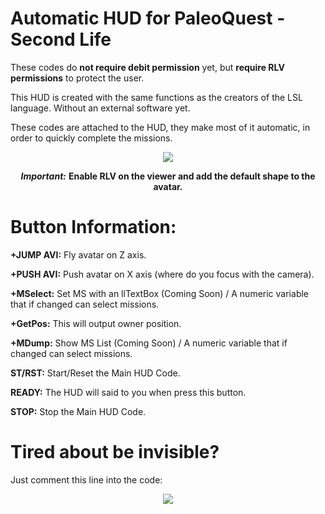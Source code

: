 # Automatic HUD for PaleoQuest - Second Life

These codes do **not require debit permission** yet, but **require RLV permissions** to protect the user.

This HUD is created with the same functions as the creators of the LSL language. Without an external software yet.

These codes are attached to the HUD, they make most of it automatic, in order to quickly complete the missions.

<p align="center">
  <img src="https://drive.google.com/uc?export=view&id=1IVziQ96opx1rqB_cSYsIwQOHKm6opoxd">
</p>

<div align="center">
    <p><i><b>Important:</b></i> <b>Enable RLV on the viewer and add the default shape to the avatar.</b></p>
</div>

# Button Information:

**+JUMP AVI:** Fly avatar on Z axis.

**+PUSH AVI:** Push avatar on X axis (where do you focus with the camera).

**+MSelect:** Set MS with an llTextBox (Coming Soon) / A numeric variable that if changed can select missions.

**+GetPos:** This will output owner position.

**+MDump:** Show MS List (Coming Soon) / A numeric variable that if changed can select missions.

**ST/RST:** Start/Reset the Main HUD Code.

**READY:** The HUD will said to you when press this button.

**STOP:** Stop the Main HUD Code.

# Tired about be invisible?

Just comment this line into the code:

<p align="center">
  <img src="https://drive.google.com/uc?export=view&id=17OI-xKjjlLJCZSn4GghdNVY8YYU0UvtT">
</p>
